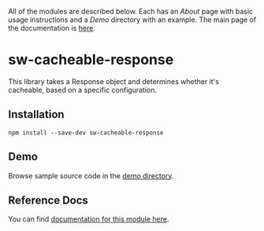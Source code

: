 <!-- DO NOT EDIT. This page is autogenerated. -->
<!-- To make changes, edit templates/Project-README.hbs, not this file. -->

All of the modules are described below. Each has an _About_ page with basic usage instructions and a _Demo_ directory with an example. The main page of the documentation is [here](https://googlechrome.github.io/sw-helpers/#main).

# sw-cacheable-response

This library takes a Response object and determines whether it&#x27;s cacheable, based on a specific configuration.

## Installation

`npm install --save-dev sw-cacheable-response`

## Demo

Browse sample source code in the [demo directory](https://github.com/GoogleChrome/sw-helpers/tree/master/packages/sw-cacheable-response/demo).

## Reference Docs

You can find [documentation for this module here](https://googlechrome.github.io/sw-helpers/reference-docs/stable/latest/module-sw-cacheable-response.html#main).
